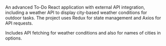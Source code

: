 An advanced To-Do React application with external API integration, including a weather API to display city-based weather conditions for outdoor tasks. The project uses Redux for state management and Axios for API requests.

Includes API fetching for weather conditions and also for names of cities in options.
 
